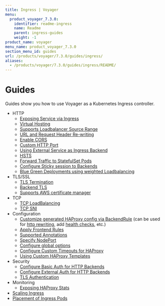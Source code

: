 ```yaml
---
title: Ingress | Voyager
menu:
  product_voyager_7.3.0:
    identifier: readme-ingress
    name: Readme
    parent: ingress-guides
    weight: -1
product_name: voyager
menu_name: product_voyager_7.3.0
section_menu_id: guides
url: /products/voyager/7.3.0/guides/ingress/
aliases:
  - /products/voyager/7.3.0/guides/ingress/README/
---
```


# Guides

Guides show you how to use Voyager as a Kubernetes Ingress controller.

- HTTP
  - [Exposing Service via Ingress](/products/voyager/7.3.0/guides/ingress/http/single-service)
  - [Virtual Hosting](/products/voyager/7.3.0/guides/ingress/http/virtual-hosting)
  - [Supports Loadbalancer Source Range](/products/voyager/7.3.0/guides/ingress/http/source-range)
  - [URL and Request Header Re-writing](/products/voyager/7.3.0/guides/ingress/http/rewrite-rules)
  - [Enable CORS](/products/voyager/7.3.0/guides/ingress/http/cors)
  - [Custom HTTP Port](/products/voyager/7.3.0/guides/ingress/http/custom-http-port)
  - [Using External Service as Ingress Backend](/products/voyager/7.3.0/guides/ingress/http/external-svc)
  - [HSTS](/products/voyager/7.3.0/guides/ingress/http/hsts)
  - [Forward Traffic to StatefulSet Pods](/products/voyager/7.3.0/guides/ingress/http/statefulset-pod)
  - [Configure Sticky session to Backends](/products/voyager/7.3.0/guides/ingress/http/sticky-session)
  - [Blue Green Deployments using weighted Loadbalancing](/products/voyager/7.3.0/guides/ingress/http/blue-green-deployment)
- TLS/SSL
  - [TLS Termination](/products/voyager/7.3.0/guides/ingress/tls/overview)
  - [Backend TLS](/products/voyager/7.3.0/guides/ingress/tls/backend-tls)
  - [Supports AWS certificate manager](/products/voyager/7.3.0/guides/ingress/tls/aws-cert-manager)
- TCP
  - [TCP LoadBalancing](/products/voyager/7.3.0/guides/ingress/tcp/overview)
  - [TCP SNI](/products/voyager/7.3.0/guides/ingress/tcp/tcp-sni)
- Configuration
  - [Customize generated HAProxy config via BackendRule](/products/voyager/7.3.0/guides/ingress/configuration/backend-rule) (can be used for [http rewriting](https://www.haproxy.com/doc/aloha/7.0/haproxy/http_rewriting.html), add [health checks](https://www.haproxy.com/doc/aloha/7.0/haproxy/healthchecks.html), etc.)
  - [Apply Frontend Rules](/products/voyager/7.3.0/guides/ingress/configuration/frontend-rule)
  - [Supported Annotations](/products/voyager/7.3.0/guides/ingress/configuration/annotations)
  - [Specify NodePort](/products/voyager/7.3.0/guides/ingress/configuration/node-port)
  - [Configure global options](/products/voyager/7.3.0/guides/ingress/configuration/default-options)
  - [Configure Custom Timeouts for HAProxy](/products/voyager/7.3.0/guides/ingress/configuration/default-timeouts)
  - [Using Custom HAProxy Templates](/products/voyager/7.3.0/guides/ingress/configuration/custom-templates)
- Security
  - [Configure Basic Auth for HTTP Backends](/products/voyager/7.3.0/guides/ingress/security/basic-auth)
  - [Configure External Auth for HTTP Backends](/products/voyager/7.3.0/guides/ingress/security/oauth)
  - [TLS Authentication](/products/voyager/7.3.0/guides/ingress/security/tls-auth)
- Monitoring
  - [Exposing HAProxy Stats](/products/voyager/7.3.0/guides/ingress/monitoring/haproxy-stats)
- [Scaling Ingress](/products/voyager/7.3.0/guides/ingress/scaling)
- [Placement of Ingress Pods](/products/voyager/7.3.0/guides/ingress/pod-placement)
